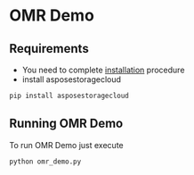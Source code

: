 # OMR Demo

## Requirements

* You need to complete [installation](https://github.com/aspose-omr-cloud/aspose-omr-cloud-demo-data#installation) procedure
* install asposestoragecloud
```sh
pip install asposestoragecloud
```


## Running OMR Demo

To run OMR Demo just execute

```sh
python omr_demo.py
```


